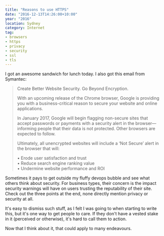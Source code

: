 ```yaml
---
title: "Reasons to use HTTPS"
date: "2016-12-13T14:26:00+10:00"
year: "2016"
location: Sydney
category: Internet
tag:
- browsers
- https
- privacy
- security
- ssl
- tls
---
```

I got an awesome sandwich for lunch today. I also got this email from Symantec:

> Create Better Website Security. Go Beyond Encryption.
> 
> With an upcoming release of the Chrome browser, Google is providing you 
> with a business-critical reason to secure your website and online 
> applications. 
>
> In January 2017, Google will begin flagging non-secure sites that accept
> passwords or payments with a security alert in the browser—informing people
> that their data is not protected. Other browsers are expected to follow.
>
> Ultimately, all unencrypted websites will include a ‘Not Secure’ alert in the browser that will:  
> 
> •	Erode user satisfaction and trust  
> •	Reduce search engine ranking value  
> •	Undermine website performance and ROI  

Sometimes it pays to get outside my fluffy devops bubble and see what others think about security. For business types, their concern is the impact security warnings will have on users trusting the reputability of their site. Check out the three points at the end, none directly mention privacy or security at all.

It's easy to dismiss such stuff, as I felt I was going to when starting to write this, but it's one way to get people to care. If they don't have a vested stake in it (perceived or otherwise), it's hard to call them to action.

Now that I think about it, that could apply to many endeavours.

